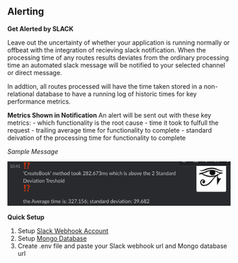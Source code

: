 

## Alerting
**Get Alerted by SLACK** 
<!-- Slack Notifications -->
Leave out the uncertainty of whether your application is running normally or offbeat with the integration of recieving slack notification. When the processing time of any routes results deviates from the ordinary processing time an automated slack message will be notified to your selected channel or direct message. 

In addtion, all routes processed will have the time taken stored in a non-relational database to have a running log of historic times for key performance metrics.

**Metrics Shown in Notification**
An alert will be sent out with these key metrics:
    - which functionality is the root cause
    - time it took to fulfull the request
    - trailing average time for functionality to complete
    - standard deivation of the processing time for functionality to complete

*Sample Message*
<p align="Left">
  <img src="./slack.png" height=100/>
</p>


**Quick Setup**
1) Setup [Slack Webhook Account](https://api.slack.com/messaging/webhooks)
2) Setup [Mongo Database](https://docs.mongodb.com/manual/tutorial/getting-started)
3) Create .env file and paste your Slack webhook url and Mongo database url

